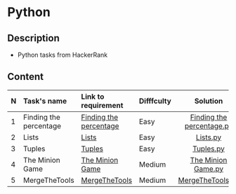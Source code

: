 # Python

## Description
- Python tasks from HackerRank

## Content

|N|Task's name|Link to requirement|Difffculty|Solution|
|:-|:---------|:------------------|:---------|:------:|
|1|Finding the percentage|[Finding the percentage](https://www.hackerrank.com/challenges/finding-the-percentage/problem?isFullScreen=true)|Easy|[Finding the percentage.py](https://github.com/Hriskata/Python/blob/main/HackerRank/source/Finding%20the%20percentage.py)|
|2|Lists|[Lists](https://www.hackerrank.com/challenges/python-lists/problem?isFullScreen=true)|Easy|[Lists.py](https://github.com/Hriskata/Python/blob/main/HackerRank/source/Lists.py)|
|3|Tuples|[Tuples](https://www.hackerrank.com/challenges/python-tuples/problem?isFullScreen=true)|Easy|[Tuples.py](https://github.com/Hriskata/Python/blob/main/HackerRank/source/Tuples.py)|
|4|The Minion Game|[The Minion Game](https://www.hackerrank.com/challenges/the-minion-game/problem?isFullScreen=true)|Medium|[The Minion Game.py](https://github.com/Hriskata/Python/blob/main/HackerRank/source/TheMinionGame.py)|
|5|MergeTheTools|[MergeTheTools](https://www.hackerrank.com/challenges/merge-the-tools/problem?isFullScreen=true)|Medium|[MergeTheTools.py](https://github.com/Hriskata/Python/blob/main/HackerRank/source/MergeTheTools.py)|



